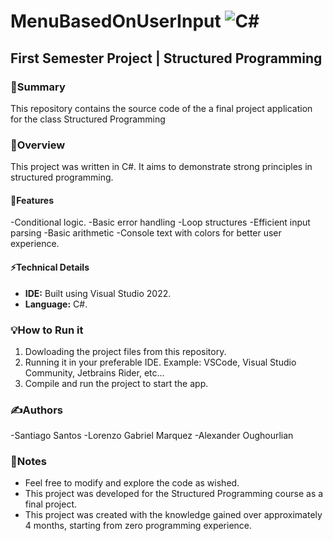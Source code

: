 # MenuBasedOnUserInput ![C#](https://img.shields.io/badge/Language-C%23-purple?logo=c-sharp&logoColor=white)
## First Semester Project | Structured Programming

### 🚀Summary
This repository contains the source code of the a final project application for the class Structured Programming

### 📌Overview 
This project was written in C#. It aims to demonstrate strong principles in structured programming.

#### 🔧Features
  -Conditional logic.
  -Basic error handling
  -Loop structures
  -Efficient input parsing
  -Basic arithmetic
  -Console text with colors for better user experience.
  
#### ⚡Technical Details
- **IDE:** Built using Visual Studio 2022.
- **Language:** C#.

### 💡How to Run it
1. Dowloading the project files from this repository.
2. Running it in your preferable IDE. Example: VSCode, Visual Studio Community, Jetbrains Rider, etc...
3. Compile and run the project to start the app.

### ✍️Authors
  -Santiago Santos
  -Lorenzo Gabriel Marquez
  -Alexander Oughourlian
  
### 📌Notes
- Feel free to modify and explore the code as wished.
- This project was developed for the Structured Programming course as a final project.
- This project was created with the knowledge gained over approximately 4 months, starting from zero programming experience.
